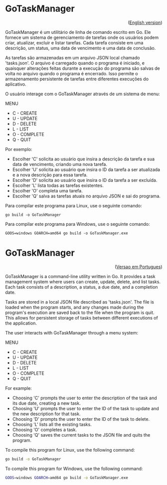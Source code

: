 # GoTaskManager

<div id="portuguese"></div>

<p align="right">(<a href="#english">English version</a>)</p>

GoTaskManager é um utilitário de linha de comando escrito em Go.
Ele fornece um sistema de gerenciamento de tarefas onde os usuários podem criar, atualizar, excluir e listar tarefas.
Cada tarefa consiste em uma descrição, um status, uma data de vencimento e uma data de conclusão.

As tarefas são armazenadas em um arquivo JSON local chamado 'tasks.json'. O arquivo é carregado quando o programa é iniciado,
e quaisquer alterações feitas durante a execução do programa são salvas de volta no arquivo quando o programa é encerrado.
Isso permite o armazenamento persistente de tarefas entre diferentes execuções do aplicativo.

O usuário interage com o GoTaskManager através de um sistema de menu:

MENU
- C - CREATE
- U - UPDATE
- D - DELETE
- L - LIST
- O - COMPLETE
- Q - QUIT

Por exemplo:
- Escolher 'C' solicita ao usuário que insira a descrição da tarefa e sua data de vencimento, criando uma nova tarefa.
- Escolher 'U' solicita ao usuário que insira o ID da tarefa a ser atualizada e a nova descrição para essa tarefa.
- Escolher 'D' solicita ao usuário que insira o ID da tarefa a ser excluída.
- Escolher 'L' lista todas as tarefas existentes.
- Escolher 'O' completa uma tarefa.
- Escolher 'Q' salva as tarefas atuais no arquivo JSON e sai do programa.

Para compilar este programa para Linux, use o seguinte comando:

    go build -o GoTaskManager

Para compilar este programa para Windows, use o seguinte comando:

    GOOS=windows GOARCH=amd64 go build -o GoTaskManager.exe

<div id="english"></div>

# GoTaskManager

<p align="right">(<a href="#portuguese">Versao em Portugues</a>)</p>

GoTaskManager is a command-line utility written in Go.
It provides a task management system where users can create, update, delete, and list tasks.
Each task consists of a description, a status, a due date, and a completion date.

Tasks are stored in a local JSON file described as 'tasks.json'. The file is loaded when the program starts,
and any changes made during the program's execution are saved back to the file when the program is quit.
This allows for persistent storage of tasks between different executions of the application.

The user interacts with GoTaskManager through a menu system:

MENU
- C - CREATE
- U - UPDATE
- D - DELETE
- L - LIST
- O - COMPLETE
- Q - QUIT

For example:
- Choosing 'C' prompts the user to enter the description of the task and its due date, creating a new task.
- Choosing 'U' prompts the user to enter the ID of the task to update and the new description for that task.
- Choosing 'D' prompts the user to enter the ID of the task to delete.
- Choosing 'L' lists all the existing tasks.
- Choosing 'O' completes a task.
- Choosing 'Q' saves the current tasks to the JSON file and quits the program.

To compile this program for Linux, use the following command:

```bash
go build -o GoTaskManager
```

To compile this program for Windows, use the following command:

```bash
GOOS=windows GOARCH=amd64 go build -o GoTaskManager.exe
```